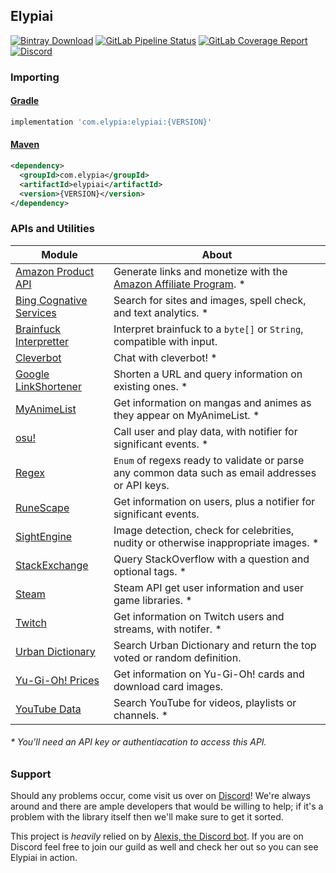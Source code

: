 ## Elypiai
[![Bintray Download](https://api.bintray.com/packages/elypia/Elypiai/Elypiai/images/download.svg)](https://bintray.com/elypia/Elypiai/Elypiai/_latestVersion)
[![GitLab Pipeline Status](https://gitlab.com/Elypia/Elypiai/badges/master/pipeline.svg)](https://gitlab.com/Elypia/Elypiai/commits/master)
[![GitLab Coverage Report](https://gitlab.com/Elypia/Elypiai/badges/master/coverage.svg)](https://gitlab.com/Elypia/Elypiai/commits/master)
[![Discord](https://discordapp.com/api/guilds/184657525990359041/widget.png)](https://discord.gg/hprGMaM)

### Importing
#### [Gradle](https://gradle.org/)
```gradle
implementation 'com.elypia:elypiai:{VERSION}'
```

#### [Maven](https://maven.apache.org/)
```xml
<dependency>
  <groupId>com.elypia</groupId>
  <artifactId>elypiai</artifactId>
  <version>{VERSION}</version>
</dependency>
```

### APIs and Utilities
Module | About
------- | -----
[Amazon Product API](https://affiliate-program.amazon.com/gp/advertising/api/detail/main.html) | Generate links and monetize with the [Amazon Affiliate Program](https://affiliate-program.amazon.com/). *
[Bing Cognative Services](https://www.microsoft.com/cognitive-services) | Search for sites and images, spell check, and text analytics. *
[Brainfuck Interpretter](https://en.wikipedia.org/wiki/Brainfuck) | Interpret brainfuck to a `byte[]` or `String`, compatible with input.
[Cleverbot](https://www.cleverbot.com/api/) | Chat with cleverbot! *
[Google LinkShortener](https://console.developers.google.com/) | Shorten a URL and query information on existing ones. *
[MyAnimeList](https://myanimelist.net/modules.php?go=api) | Get information on mangas and animes as they appear on MyAnimeList. *
[osu!](https://osu.ppy.sh/p/api) | Call user and play data, with notifier for significant events. *
[Regex](https://regex101.com/) | `Enum` of regexs ready to validate or parse any common data such as email addresses or API keys.
[RuneScape](http://runescape.wikia.com/wiki/Application_programming_interface) | Get information on users, plus a notifier for significant events.
[SightEngine](https://sightengine.com/) | Image detection, check for celebrities, nudity or otherwise inappropriate images. *
[StackExchange](https://api.stackexchange.com/) | Query StackOverflow with a question and optional tags. *
[Steam](https://steamcommunity.com/dev) | Steam API get user information and user game libraries. *
[Twitch](https://dev.twitch.tv/docs) | Get information on Twitch users and streams, with notifer. *
[Urban Dictionary](http://api.urbandictionary.com/v0/define?term=api) | Search Urban Dictionary and return the top voted or random definition.
[Yu-Gi-Oh! Prices](http://docs.yugiohprices.apiary.io/) | Get information on Yu-Gi-Oh! cards and download card images.
[YouTube Data](https://console.developers.google.com/) | Search YouTube for videos, playlists or channels. *

###### * You'll need an API key or authentiacation to access this API.

### Support
Should any problems occur, come visit us over on [Discord](https://discord.gg/hprGMaM)! We're always around and there are ample developers that would be willing to help; if it's a problem with the library itself then we'll make sure to get it sorted.

This project is _heavily_ relied on by [Alexis, the Discord bot](https://discordapp.com/oauth2/authorize?client_id=230716794212581376&scope=bot). If you are on Discord feel free to join our guild as well and check her out so you can see Elypiai in action.